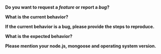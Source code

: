 <!-- *Before creating an issue please make sure you are using the latest version of mongoose -->

**Do you want to request a *feature* or report a *bug*?**

**What is the current behavior?**

**If the current behavior is a bug, please provide the steps to reproduce.**
<!-- If you can, provide a link to a public repository which contains the files necessary to reproduce this. -->

**What is the expected behavior?**

**Please mention your node.js, mongoose and operating system version.**
